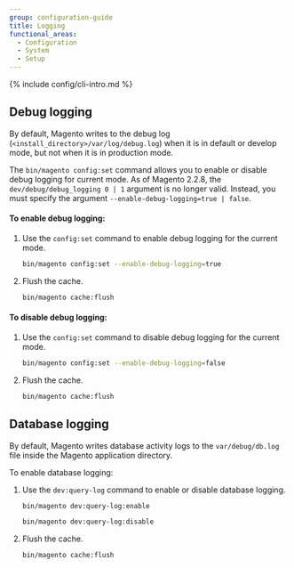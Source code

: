 ```yaml
---
group: configuration-guide
title: Logging
functional_areas:
  - Configuration
  - System
  - Setup
---
```


{% include config/cli-intro.md %}

## Debug logging

By default, Magento writes to the debug log (`<install_directory>/var/log/debug.log`) when it is in default or develop mode, but not when it is in production mode. 

The `bin/magento config:set` command allows you to enable or disable debug logging for current mode. As of Magento 2.2.8, the `dev/debug/debug_logging 0 | 1` argument is no longer valid. Instead, you must specify the argument `--enable-debug-logging=true | false`. 

#### To enable debug logging:

1. Use the `config:set` command to enable debug logging for the current mode.

    ```bash
    bin/magento config:set --enable-debug-logging=true
    ```

2. Flush the cache.

    ```bash
    bin/magento cache:flush
    ```

#### To disable debug logging:

1. Use the `config:set` command to disable debug logging for the current mode.

    ```bash
    bin/magento config:set --enable-debug-logging=false
    ```

1. Flush the cache.

    ```bash
    bin/magento cache:flush
    ```


## Database logging

By default, Magento writes database activity logs to the `var/debug/db.log` file inside the Magento application directory.

To enable database logging:

1. Use the `dev:query-log` command to enable or disable database logging.

    ```bash
    bin/magento dev:query-log:enable
    ```
    ```bash
    bin/magento dev:query-log:disable
    ```

2. Flush the cache.

    ```bash
    bin/magento cache:flush
    ```

